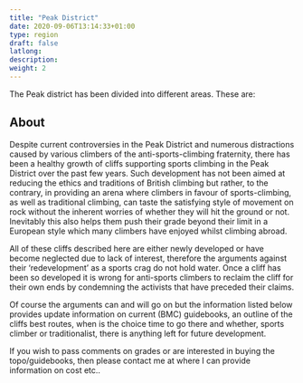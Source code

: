 ```yaml
---
title: "Peak District"
date: 2020-09-06T13:14:33+01:00
type: region
draft: false
latlong:
description:
weight: 2
---
```


The Peak district has been divided into different areas. These are:


## About

Despite current controversies in the Peak District and numerous distractions caused by various climbers of the anti-sports-climbing fraternity, there has been a healthy growth of cliffs supporting sports climbing in the Peak District over the past few years. Such development has not been aimed at reducing the ethics and traditions of British climbing but rather, to the contrary, in providing an arena where climbers in favour of sports-climbing, as well as traditional climbing, can taste the satisfying style of movement on rock without the inherent worries of whether they will hit the ground or not. Inevitably this also helps them push their grade beyond their limit in a European style which many climbers have enjoyed whilst climbing abroad.

All of these cliffs described here are either newly developed or have become neglected due to lack of interest, therefore the arguments against their ‘redevelopment’ as a sports crag do not hold water. Once a cliff has been so developed it is wrong for anti-sports climbers to reclaim the cliff for their own ends by condemning the activists that have preceded their claims.

Of course the arguments can and will go on but the information listed below provides update information on current (BMC) guidebooks, an outline of the cliffs best routes, when is the choice time to go there and whether, sports climber or traditionalist, there is anything left for future development.

If you wish to pass comments on grades or are interested in buying the topo/guidebooks, then please contact me at where I can provide information on cost etc..